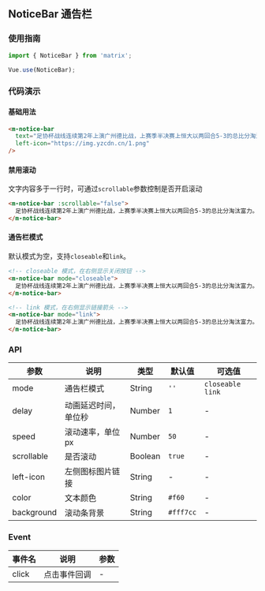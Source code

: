 ## NoticeBar 通告栏

### 使用指南
``` javascript
import { NoticeBar } from 'matrix';

Vue.use(NoticeBar);
```

### 代码演示

#### 基础用法

```html
<m-notice-bar
  text="足协杯战线连续第2年上演广州德比战，上赛季半决赛上恒大以两回合5-3的总比分淘汰富力。"
  left-icon="https://img.yzcdn.cn/1.png"
/>
```

#### 禁用滚动
文字内容多于一行时，可通过`scrollable`参数控制是否开启滚动

```html
<m-notice-bar :scrollable="false">
  足协杯战线连续第2年上演广州德比战，上赛季半决赛上恒大以两回合5-3的总比分淘汰富力。
</m-notice-bar>
```

#### 通告栏模式
默认模式为空，支持`closeable`和`link`。

```html
<!-- closeable 模式，在右侧显示关闭按钮 -->
<m-notice-bar mode="closeable">
  足协杯战线连续第2年上演广州德比战，上赛季半决赛上恒大以两回合5-3的总比分淘汰富力。
</m-notice-bar>

<!-- link 模式，在右侧显示链接箭头 -->
<m-notice-bar mode="link">
  足协杯战线连续第2年上演广州德比战，上赛季半决赛上恒大以两回合5-3的总比分淘汰富力。
</m-notice-bar>
```

### API

| 参数 | 说明 | 类型 | 默认值 | 可选值 |
|-----------|-----------|-----------|-------------|-------------|
| mode | 通告栏模式 | String | `''` | `closeable` `link` |
| delay | 动画延迟时间，单位秒 | Number | `1` | - |
| speed | 滚动速率，单位px | Number | `50` | - |
| scrollable | 是否滚动 | Boolean | `true` | - |
| left-icon | 左侧图标图片链接 | String | - | - |
| color | 文本颜色 | String | `#f60` | - |
| background | 滚动条背景 | String | `#fff7cc` | - |

### Event

| 事件名 | 说明 | 参数 |
|-----------|-----------|-----------|
| click | 点击事件回调 | - |
